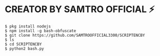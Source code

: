 # CREATOR BY SAMTRO OFFICIAL ⚡

```
$ pkg install nodejs
$ npm install -g bash-obfuscate
$ git clone https://github.com/SAMTROOFFICIAL3300/SCRIPTENCBY
$ ls
$ cd SCRIPTENCBY
$ python2 bash.py
```
